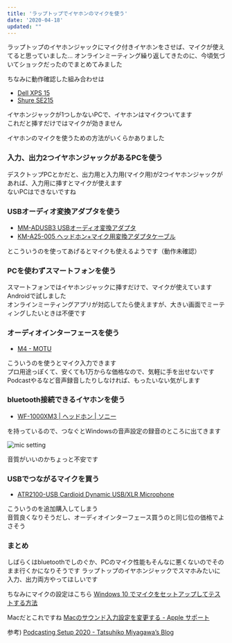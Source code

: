 ```yaml
---
title: 'ラップトップでイヤホンのマイクを使う'
date: '2020-04-18'
updated: ""
---
```


ラップトップのイヤホンジャックにマイク付きイヤホンをさせば、マイクが使えてると思っていました...
オンラインミーティング繰り返してきたのに、今頃気づいてショックだったのでまとめてみました

ちなみに動作確認した組み合わせは  

- [Dell XPS 15](https://www.dell.com/ja-jp/shop/%E3%83%87%E3%83%AB%E3%81%AE%E3%83%8E%E3%83%BC%E3%83%88%E3%83%91%E3%82%BD%E3%82%B3%E3%83%B3/xps-15-%E3%83%8E%E3%83%BC%E3%83%88%E3%83%91%E3%82%BD%E3%82%B3%E3%83%B3/spd/xps-15-7590-laptop)
- [Shure SE215](https://www.shure.com/ja-JP/products/earphones/se215)

イヤホンジャックが1つしかないPCで、イヤホンはマイクついてます  
これだと挿すだけではマイクが効きません  

イヤホンのマイクを使うための方法がいくらかありました

### 入力、出力2つイヤホンジャックがあるPCを使う

デスクトップPCとかだと、出力用と入力用(マイク用)が2つイヤホンジャックがあれば、入力用に挿すとマイクが使えます  
ないPCはできないですね

### USBオーディオ変換アダプタを使う

- [MM\-ADUSB3 USBオーディオ変換アダプタ](https://www.sanwa.co.jp/product/syohin.asp?code=MM-ADUSB3)
- [KM\-A25\-005 ヘッドホン\+マイク用変換アダプタケーブル](https://www.sanwa.co.jp/product/syohin.asp?code=KM-A25-005)

とこういうのを使ってあげるとマイクも使えるようです（動作未確認）

### PCを使わずスマートフォンを使う

スマートフォンではイヤホンジャックに挿すだけで、マイクが使えています  
Androidで試しました  
オンラインミーティングアプリが対応してたら使えますが、大きい画面でミーティングしたいときは不便です

### オーディオインターフェースを使う

- [M4 \- MOTU](https://h-resolution.com/product/m4/)

こういうのを使うとマイク入力できます  
プロ用途っぽくて、安くても1万からな価格なので、気軽に手を出せないです  
Podcastやるなど音声録音したりしなければ、もったいない気がします  

### bluetooth接続できるイヤホンを使う

- [WF\-1000XM3 \| ヘッドホン \| ソニー](https://www.sony.jp/headphone/products/WF-1000XM3/)

を持っているので、つなぐとWindowsの音声設定の録音のところに出てきます  

![mic setting](/use-microphone/mic_setting.webp)

音質がいいのかちょっと不安です

### USBでつながるマイクを買う

- [ATR2100\-USB Cardioid Dynamic USB/XLR Microphone](https://www.audio-technica.com/cms/wired_mics/b8dd84773f83092c/index.html)

こういうのを追加購入してしまう  
音質良くなりそうだし、オーディオインターフェース買うのと同じ位の価格でよさそう

### まとめ

しばらくはbluetoothでしのぐか、PCのマイク性能もそんなに悪くないのでそのまま行くかになりそうです
ラップトップのイヤホンジャックでスマホみたいに入力、出力両方やってほしいです

ちなみにマイクの設定はこちら
[Windows 10 でマイクをセットアップしてテストする方法](https://support.microsoft.com/ja-jp/help/4027981/windows-10-how-to-set-up-and-test-microphones)

Macだとこれですね
[Macのサウンド入力設定を変更する \- Apple サポート](https://support.apple.com/ja-jp/guide/mac-help/mchlp2567/mac)

参考) [Podcasting Setup 2020 \- Tatsuhiko Miyagawa’s Blog](https://weblog.bulknews.net/podcasting-setup-2020-db90240423d7)



